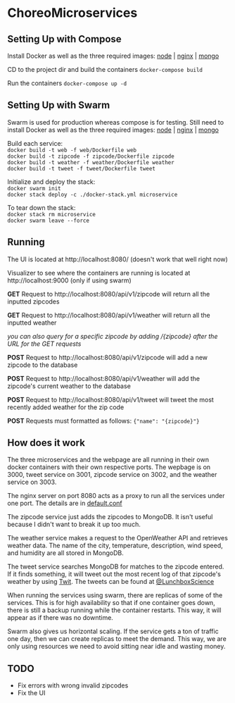 # ChoreoMicroservices

## Setting Up with Compose

Install Docker as well as the three required images: [node](https://hub.docker.com/_/node) |
[nginx](https://hub.docker.com/_/nginx) | [mongo](https://hub.docker.com/_/mongo)

CD to the project dir and build the containers `docker-compose build`

Run the containers `docker-compose up -d`

## Setting Up with Swarm

Swarm is used for production whereas compose is for testing. Still need to install Docker as well as the three required images: [node](https://hub.docker.com/_/node) |
[nginx](https://hub.docker.com/_/nginx) | [mongo](https://hub.docker.com/_/mongo)

Build each service:  
`docker build -t web -f web/Dockerfile web`  
`docker build -t zipcode -f zipcode/Dockerfile zipcode`  
`docker build -t weather -f weather/Dockerfile weather`  
`docker build -t tweet -f tweet/Dockerfile tweet`  

Initialize and deploy the stack:  
`docker swarm init`  
`docker stack deploy -c ./docker-stack.yml microservice`  

To tear down the stack:  
`docker stack rm microservice`  
`docker swarm leave --force`


## Running

The UI is located at http://localhost:8080/ (doesn't work that well right now)

Visualizer to see where the containers are running is located at http://localhost:9000 (only if using swarm)

**GET** Request to http://localhost:8080/api/v1/zipcode will return all the inputted zipcodes

**GET** Request to http://localhost:8080/api/v1/weather will return all the inputted weather

_you can also query for a specific zipcode by adding /{zipcode} after the URL for the GET requests_

**POST** Request to http://localhost:8080/api/v1/zipcode will add a new zipcode to the database

**POST** Request to http://localhost:8080/api/v1/weather will add the zipcode's current weather to the database

**POST** Request to http://localhost:8080/api/v1/tweet will tweet the most recently added weather for the zip code

**POST** Requests must formatted as follows: `{"name": "{zipcode}"}`

## How does it work

The three microservices and the webpage are all running in their own docker containers with their own respective ports.
The wepbage is on 3000, tweet service on 3001, zipcode service on 3002, and the weather service on 3003.

The nginx server on port 8080 acts as a proxy to run all the services under one port. The details are in [default.conf](https://github.com/dbalouek/ChoreoMicroservices/blob/express/default.conf)

The zipcode service just adds the zipcodes to MongoDB. It isn't useful because I didn't want to break it up too much.

The weather service makes a request to the OpenWeather API and retrieves weather data. The name of the city,
temperature, description, wind speed, and humidity are all stored in MongoDB.

The tweet service searches MongoDB for matches to the zipcode entered. If it finds something, it will tweet out
the most recent log of that zipcode's weather by using [Twit](https://www.npmjs.com/package/twit).
The tweets can be found at [@LunchboxScience](https://twitter.com/LunchboxScience)

When running the services using swarm, there are replicas of some of the services. This is for high availability so that if one container goes down, there is still a backup running while the container restarts. This way, it will appear as if there was no downtime.

Swarm also gives us horizontal scaling. If the service gets a ton of traffic one day, then we can create replicas to meet the demand. This way, we are only using resources we need to avoid sitting near idle and wasting money.

## TODO

- Fix errors with wrong invalid zipcodes
- Fix the UI
